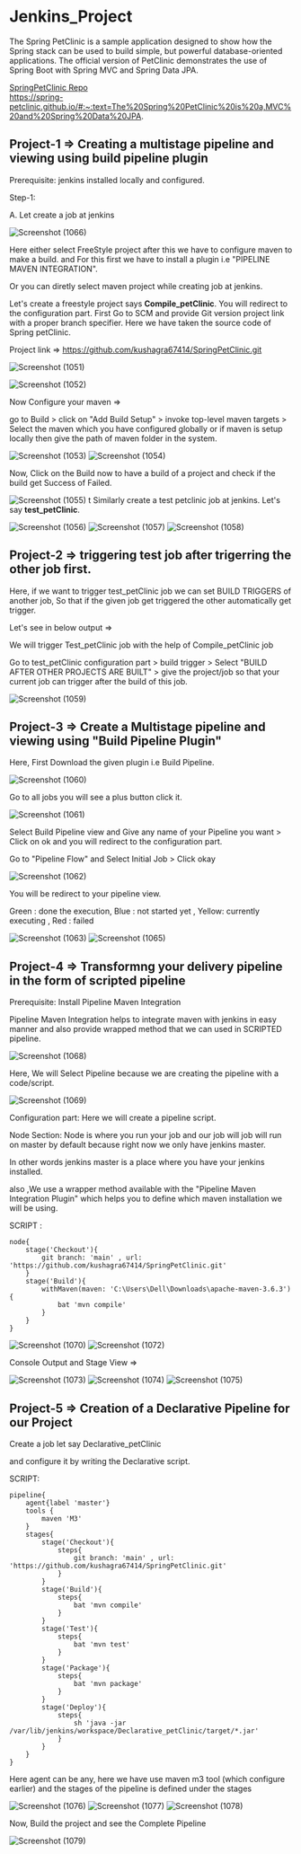 # Jenkins_Project
The Spring PetClinic is a sample application designed to show how the Spring stack can be used to build simple, but powerful database-oriented applications. The official version of PetClinic demonstrates the use of Spring Boot with Spring MVC and Spring Data JPA.

[SpringPetClinic Repo](https://github.com/kushagra67414/SpringPetClinic) <br>
https://spring-petclinic.github.io/#:~:text=The%20Spring%20PetClinic%20is%20a,MVC%20and%20Spring%20Data%20JPA.

## Project-1 => Creating a multistage pipeline and viewing using build pipeline plugin

Prerequisite: jenkins installed locally and configured.

Step-1: 

A.  Let create a job at jenkins

![Screenshot (1066)](https://user-images.githubusercontent.com/46487696/104103669-6ddc7280-52c9-11eb-8ddf-0434f67b2ff6.png)

Here either select FreeStyle project after this we have to configure maven to make a build. and For this first we have to install a plugin i.e "PIPELINE MAVEN INTEGRATION".

Or you can diretly select maven project while creating job at jenkins.

Let's create a freestyle project says **Compile_petClinic**. You will redirect to the configuration part. First Go to SCM  and provide Git version project link with a proper branch specifier. Here we have taken the source code of Spring petClinic. 

Project link => https://github.com/kushagra67414/SpringPetClinic.git

![Screenshot (1051)](https://user-images.githubusercontent.com/46487696/104103736-bac04900-52c9-11eb-9dd8-68e9878e0b98.png)

![Screenshot (1052)](https://user-images.githubusercontent.com/46487696/104104085-f1975e80-52cb-11eb-9c4c-2aa5701046c7.png)


Now Configure your maven =>

go to Build > click on "Add Build Setup" > invoke top-level maven targets > Select the maven which you have configured globally or if maven is setup locally then give the path of maven folder in the system.

![Screenshot (1053)](https://user-images.githubusercontent.com/46487696/104104087-f2c88b80-52cb-11eb-98a5-e2e19994052d.png)
![Screenshot (1054)](https://user-images.githubusercontent.com/46487696/104104088-f3612200-52cb-11eb-9479-8c1b97075874.png)


Now, Click on the Build now  to have a build of a project and check if the build get Success of Failed.

![Screenshot (1055)](https://user-images.githubusercontent.com/46487696/104104288-222bc800-52cd-11eb-9ae9-d770919267b5.png)
t
Similarly create a test petclinic job at jenkins. Let's say **test_petClinic**.

![Screenshot (1056)](https://user-images.githubusercontent.com/46487696/104104339-63bc7300-52cd-11eb-8eca-8bd816c4008e.png)
![Screenshot (1057)](https://user-images.githubusercontent.com/46487696/104104340-64eda000-52cd-11eb-97e2-d7e5d06e0fa2.png)
![Screenshot (1058)](https://user-images.githubusercontent.com/46487696/104104342-64eda000-52cd-11eb-9417-c68b0574b4cd.png)



## Project-2 => triggering test job after trigerring the other job first.

Here, if we want to trigger test_petClinic job we can set BUILD TRIGGERS of another job, So that if the given job get triggered the other automatically get trigger.

Let's see in below output =>

We will trigger Test_petClinic job with the help of Compile_petClinic job

Go to test_petClinic configuration part > build trigger > Select "BUILD AFTER OTHER PROJECTS ARE BUILT" > give the project/job so that your current job can trigger after the build of this job.

![Screenshot (1059)](https://user-images.githubusercontent.com/46487696/104123069-e9442f80-536e-11eb-9309-645f8d23b252.png)


## Project-3 => Create a Multistage pipeline and viewing using "Build Pipeline Plugin" 

Here, First Download the given plugin i.e Build Pipeline.

![Screenshot (1060)](https://user-images.githubusercontent.com/46487696/104123140-59eb4c00-536f-11eb-8e57-669b1090cef2.png)

Go to all jobs you will see a plus button click it. 

![Screenshot (1061)](https://user-images.githubusercontent.com/46487696/104124747-6b852180-5378-11eb-8f6d-8778d5483e2d.png)

Select Build Pipeline view and Give any name of your Pipeline you want > Click on ok and you will redirect to the configuration part.

Go to "Pipeline Flow" and Select Initial Job > Click okay 

![Screenshot (1062)](https://user-images.githubusercontent.com/46487696/104124784-9cfded00-5378-11eb-97dd-5d2e2d19d453.png)

You will be redirect to your pipeline view.

Green : done the execution, Blue : not started yet , Yellow: currently executing , Red : failed

![Screenshot (1063)](https://user-images.githubusercontent.com/46487696/104124852-1bf32580-5379-11eb-951f-88d29c60ad56.png)
![Screenshot (1065)](https://user-images.githubusercontent.com/46487696/104124854-1d245280-5379-11eb-89f0-d0f51409fc5a.png)


## Project-4 => Transformng your delivery pipeline in the form of scripted pipeline 

Prerequisite: Install Pipeline Maven Integration

Pipeline Maven Integration helps to integrate maven with jenkins in easy manner and also provide wrapped method that we can used in SCRIPTED pipeline.

![Screenshot (1068)](https://user-images.githubusercontent.com/46487696/104125777-0254dc80-537f-11eb-8b0f-c01879090fa3.png)

Here, We will Select Pipeline because we are creating the pipeline with a code/script.

![Screenshot (1069)](https://user-images.githubusercontent.com/46487696/104125778-03860980-537f-11eb-86c4-49c2fcb4442a.png)

Configuration part: Here we will create a pipeline script.

Node Section: Node is where you run your job and our job will job will run on master by default because right now we only have jenkins master.

In other words jenkins master is a place where you have your jenkins installed.

also ,We use a wrapper method available with the "Pipeline Maven Integration Plugin" which
helps you to define which maven installation we will be using.

SCRIPT :

```
node{
    stage('Checkout'){
        git branch: 'main' , url: 'https://github.com/kushagra67414/SpringPetClinic.git'
    }
    stage('Build'){
        withMaven(maven: 'C:\Users\Dell\Downloads\apache-maven-3.6.3'){
            bat 'mvn compile'
        }
    }
}

```

![Screenshot (1070)](https://user-images.githubusercontent.com/46487696/104125921-cbcb9180-537f-11eb-9b23-3af3fcf132ba.png)
![Screenshot (1072)](https://user-images.githubusercontent.com/46487696/104125922-ccfcbe80-537f-11eb-8a69-5327d53ff313.png)

Console Output and Stage View =>

![Screenshot (1073)](https://user-images.githubusercontent.com/46487696/104125980-14834a80-5380-11eb-9fb0-ec0e4dfc0dbc.png)
![Screenshot (1074)](https://user-images.githubusercontent.com/46487696/104125982-15b47780-5380-11eb-95d0-5ae5b4e7905c.png)
![Screenshot (1075)](https://user-images.githubusercontent.com/46487696/104125984-164d0e00-5380-11eb-8f6d-9557f54de6f7.png)


## Project-5 => Creation of a Declarative Pipeline for our Project

Create a job let say Declarative_petClinic

and configure it by writing the Declarative script.

SCRIPT:

```
pipeline{
    agent{label 'master'}
    tools {
        maven 'M3'
    }
    stages{
        stage('Checkout'){
            steps{
                git branch: 'main' , url: 'https://github.com/kushagra67414/SpringPetClinic.git'
            }
        }
        stage('Build'){
            steps{
                bat 'mvn compile'
            }
        }
        stage('Test'){
            steps{
                bat 'mvn test'
            }
        }
        stage('Package'){
            steps{
                bat 'mvn package'
            }
        }
        stage('Deploy'){
            steps{
                sh 'java -jar /var/lib/jenkins/workspace/Declarative_petClinic/target/*.jar'
            }
        }
    }
}
```

Here agent can be any, here we have use maven m3 tool (which configure earlier) and the stages of the pipeline is defined under the stages 


![Screenshot (1076)](https://user-images.githubusercontent.com/46487696/104151323-bd728980-5402-11eb-94a8-b2e918fada6b.png)
![Screenshot (1077)](https://user-images.githubusercontent.com/46487696/104151324-bea3b680-5402-11eb-9ecc-4dd5fbc4d0e1.png)
![Screenshot (1078)](https://user-images.githubusercontent.com/46487696/104151327-bea3b680-5402-11eb-9945-173dea063b9e.png)


Now, Build the project and see the Complete Pipeline

![Screenshot (1079)](https://user-images.githubusercontent.com/46487696/104151476-22c67a80-5403-11eb-8bc7-64d41c6e59df.png)

